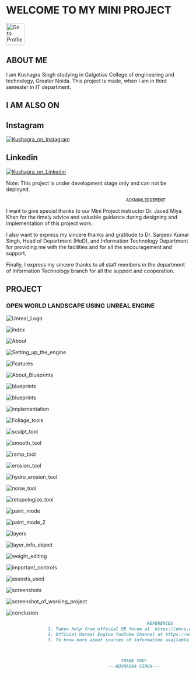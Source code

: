 # WELCOME TO MY MINI PROJECT

<a href="http://kushagraprofile.xyz">
         <img alt="Go to Profile" src="https://gitkushagra.github.io/medstore/Images/home.png" width="50" height="60"></a>

## ABOUT ME

I am Kushagra Singh studying in Galgotias College of engineering and technology, Greater Noida. This project is made, when I am in third semester in IT department.

## I AM ALSO ON

## Instagram
<a href="https://www.instagram.com/kushagra_shine">
         <img alt="Kushagra_on_Instagram" src="https://gitkushagra.github.io/medstore/Images/instalogo.png"></a>

## Linkedin
<a href="https://linkedin.com/in/kushagraprofile">
         <img alt="Kushagra_on_Linkedin" src="https://gitkushagra.github.io/medstore/Images/linklogo.png"></a>
         
 Note: This project is under development stage only and can not be deployed.
                              

                                                  ACKNOWLEDGEMENT

I want to give special thanks to our Mini Project instructor Dr. Javed Miya Khan for the timely advice and valuable guidance during designing and implementation of this project work.

I also want to express my sincere thanks and gratitude to Dr. Sanjeev Kumar Singh, Head of Department (HoD), and Information Technology Department for providing me with the facilities and for all the encouragement and support.

Finally, I express my sincere thanks to all staff members in the department of Information Technology branch for all the support and cooperation.


## PROJECT

### OPEN WORLD LANDSCAPE USING UNREAL ENGINE

![Unreal_Logo](https://gitkushagra.github.io/unreal/Images/unreallogo.png)

![index](https://gitkushagra.github.io/unreal/Images/1.png)

![About](https://gitkushagra.github.io/unreal/Images/2.png)

![Setting_up_the_engine](https://gitkushagra.github.io/unreal/Images/3.png)

![Features](https://gitkushagra.github.io/unreal/Images/4.png)

![About_Blueprints](https://gitkushagra.github.io/unreal/Images/5.png)

![blueprints](https://gitkushagra.github.io/unreal/Images/6.png)

![blueprints](https://gitkushagra.github.io/unreal/Images/7.png)

![implementation](https://gitkushagra.github.io/unreal/Images/8.png)

![Foliage_tools](https://gitkushagra.github.io/unreal/Images/9.png)

![sculpt_tool](https://gitkushagra.github.io/unreal/Images/10.png)

![smooth_tool](https://gitkushagra.github.io/unreal/Images/11.png)

![ramp_tool](https://gitkushagra.github.io/unreal/Images/12.png)

![erosion_tool](https://gitkushagra.github.io/unreal/Images/13.png)

![hydro_erosion_tool](https://gitkushagra.github.io/unreal/Images/14.png)

![noise_tool](https://gitkushagra.github.io/unreal/Images/15.png)

![retopologize_tool](https://gitkushagra.github.io/unreal/Images/16.png)

![paint_mode](https://gitkushagra.github.io/unreal/Images/17.png)

![paint_mode_2](https://gitkushagra.github.io/unreal/Images/18.png)

![layers](https://gitkushagra.github.io/unreal/Images/19.png)

![layer_info_object](https://gitkushagra.github.io/unreal/Images/20.png)

![weight_editing](https://gitkushagra.github.io/unreal/Images/21.png)

![important_controls](https://gitkushagra.github.io/unreal/Images/22.png)

![assests_used](https://gitkushagra.github.io/unreal/Images/23.png)

![screenshots](https://gitkushagra.github.io/unreal/Images/24.png)

![screenshot_of_working_project](https://gitkushagra.github.io/unreal/Images/25.png)

![conclusion](https://gitkushagra.github.io/unreal/Images/26.png)

```markdown
                                                      REFERENCES
                1. Taken help from official UE forum at  https://docs.unrealengine.com/
                2. Official Unreal Engine YouTube Channel at https://www.youtube.com/c/UnrealEngine
                3. To know more about sources of information available from https://www.google.com/.



                                            THANK YOU!
                                       ---KUSHAGRA SINGH---

